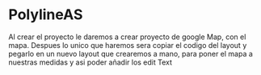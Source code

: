 # PolylineAS

Al crear el proyecto le daremos a crear  proyecto de google Map, con el mapa.
Despues lo unico que haremos sera copiar el codigo del layout y pegarlo en un nuevo layout que crearemos a 
mano, para poner el mapa a nuestras medidas y asi poder añadir los edit Text
